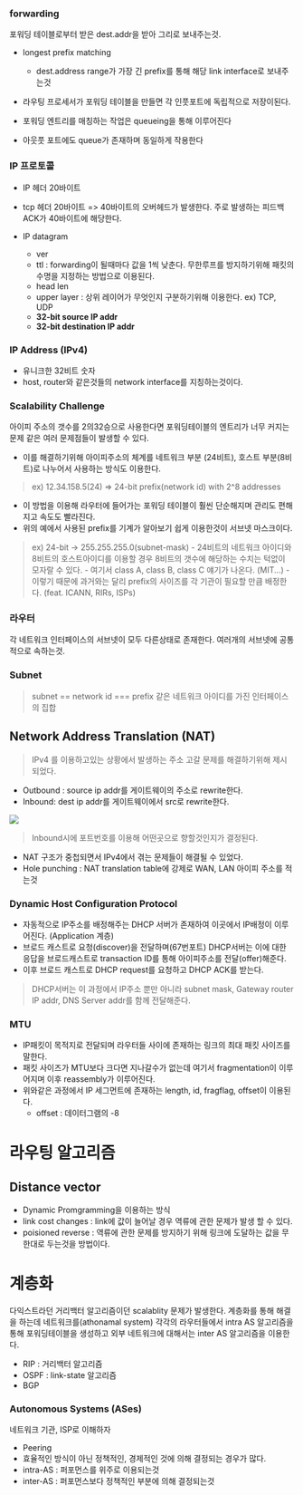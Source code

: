 ### forwarding
포워딩 테이블로부터 받은 dest.addr을 받아 그리로 보내주는것.

- longest prefix matching
    - dest.address range가 가장 긴 prefix를 통해 해당 link interface로 보내주는것

- 라우팅 프로세서가 포워딩 테이블을 만들면 각 인풋포트에 독립적으로 저장이된다.
- 포워딩 엔트리를 매칭하는 작업은 queueing을 통해 이루어진다
- 아웃풋 포트에도 queue가 존재하며 동일하게 작용한다

### IP 프로토콜
- IP 헤더 20바이트
- tcp 헤더 20바이트
=> 40바이트의 오버헤드가 발생한다. 주로 발생하는 피드백 ACK가 40바이트에 해당한다.

- IP datagram
    - ver
    - ttl : forwarding이 될때마다 값을 1씩 낮춘다. 무한루프를 방지하기위해 패킷의 수명을 지정하는 방법으로 이용된다.
    - head len
    - upper layer : 상위 레이어가 무엇인지 구분하기위해 이용한다. ex) TCP, UDP
    - **32-bit source IP addr**
    - **32-bit destination IP addr**

### IP Address (IPv4)
- 유니크한 32비트 숫자
- host, router와 같은것들의 network interface를 지칭하는것이다.

### Scalability Challenge
아이피 주소의 갯수를 2의32승으로 사용한다면 포워딩테이블의 엔트리가 너무 커지는 문제 같은 여러 문제점들이 발생할 수 있다.
- 이를 해결하기위해 아이피주소의 체계를 네트워크 부분 (24비트), 호스트 부분(8비트)로 나누어서 사용하는 방식도 이용한다.
> ex) 12.34.158.5(24) => 24-bit prefix(network id) with 2^8 addresses
- 이 방법을 이용해 라우터에 들어가는 포워딩 테이블이 훨씬 단순해지며 관리도 편해지고 속도도 빨라진다.
- 위의 예에서 사용된 prefix를 기계가 알아보기 쉽게 이용한것이 서브넷 마스크이다.
> ex) 24-bit -> 255.255.255.0(subnet-mask)
    - 24비트의 네트워크 아이디와 8비트의 호스트아이디를 이용할 경우 8비트의 갯수에 해당하는 수치는 턱없이 모자랄 수 있다.
        - 여기서 class A, class B, class C 얘기가 나온다. (MIT...)
    - 이렇기 때문에 과거와는 달리 prefix의 사이즈를 각 기관이 필요할 만큼 배정한다. (feat. ICANN, RIRs, ISPs)

### 라우터
각 네트워크 인터페이스의 서브넷이 모두 다른상태로 존재한다.
여러개의 서브넷에 공통적으로 속하는것.

### Subnet
> subnet == network id === prefix
같은 네트워크 아이디를 가진 인터페이스의 집합

## Network Address Translation (NAT)
> IPv4 를 이용하고있는 상황에서 발생하는 주소 고갈 문제를 해결하기위해 제시되었다.
- Outbound : source ip addr를 게이트웨이의 주소로 rewrite한다.
- Inbound: dest ip addr를 게이트웨이에서 src로 rewrite한다.

<img src="https://i.imgur.com/m6DRh7d.png" />

> Inbound시에 포트번호를 이용해 어떤곳으로 향할것인지가 결정된다.
- NAT 구조가 중첩되면서 IPv4에서 겪는 문제들이 해결될 수 있었다.
- Hole punching : NAT translation table에 강제로 WAN, LAN 아이피 주소를 적는것

### Dynamic Host Configuration Protocol
- 자동적으로 IP주소를 배정해주는 DHCP 서버가 존재하여 이곳에서 IP배정이 이루어진다. (Application 계층)
- 브로드 캐스트로 요청(discover)을 전달하며(67번포트) DHCP서버는 이에 대한 응답을 브로드캐스트로 transaction ID를 통해 아이피주소를 전달(offer)해준다.
- 이후 브로드 캐스트로 DHCP request를 요청하고 DHCP ACK를 받는다.
> DHCP서버는 이 과정에서 IP주소 뿐만 아니라 subnet mask, Gateway router IP addr, DNS Server addr를 함께 전달해준다.

### MTU
- IP패킷이 목적지로 전달되며 라우터들 사이에 존재하는 링크의 최대 패킷 사이즈를 말한다.
- 패킷 사이즈가 MTU보다 크다면 지나갈수가 없는데 여기서 fragmentation이 이루어지며 이후 reassembly가 이루어진다.
- 위와같은 과정에서 IP 세그먼트에 존재하는 length, id, fragflag, offset이 이용된다.
    - offset : 데이터그램의 -8

# 라우팅 알고리즘

## Distance vector
- Dynamic Promgramming을 이용하는 방식
- link cost changes : link에 값이 늘어날 경우 역류에 관한 문제가 발생 할 수 있다.
- poisioned reverse : 역류에 관한 문제를 방지하기 위해 링크에 도달하는 값을 무한대로 두는것을 방법이다.

# 계층화
다익스트라던 거리백터 알고리즘이던 scalablity 문제가 발생한다. 계층화를 통해 해결을 하는데 네트워크를(athonamal system) 각각의 라우터들에서 intra AS 알고리즘을 통해 포워딩테이블을 생성하고 외부 네트워크에 대해서는 inter AS 알고리즘을 이용한다.

- RIP : 거리백터 알고리즘
- OSPF : link-state 알고리즘
- BGP

### Autonomous Systems (ASes)
네트워크 기관, ISP로 이해하자
- Peering
- 효율적인 방식이 아닌 정책적인, 경제적인 것에 의해 결정되는 경우가 많다.
- intra-AS : 퍼포먼스를 위주로 이용되는것
- inter-AS : 퍼포먼스보다 정책적인 부분에 의해 결정되는것
